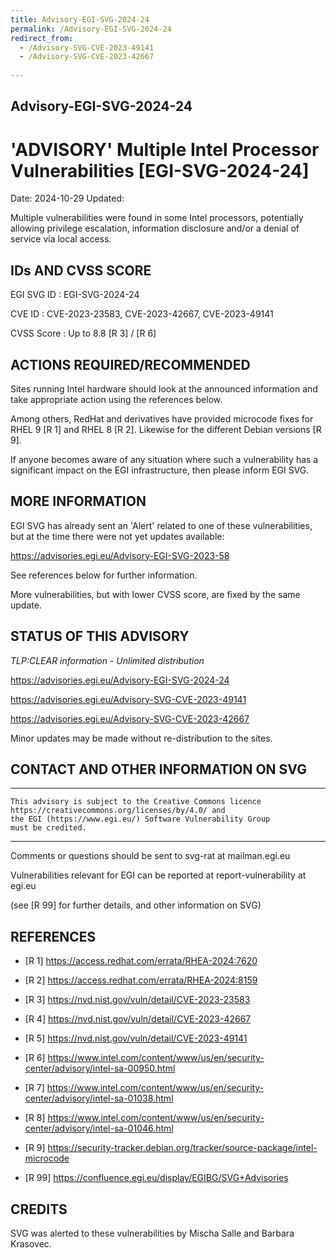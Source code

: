 ```yaml
---
title: Advisory-EGI-SVG-2024-24
permalink: /Advisory-EGI-SVG-2024-24
redirect_from:
  - /Advisory-SVG-CVE-2023-49141
  - /Advisory-SVG-CVE-2023-42667
   
---
```


## Advisory-EGI-SVG-2024-24

# 'ADVISORY' Multiple Intel Processor Vulnerabilities [EGI-SVG-2024-24]

Date:        2024-10-29 
Updated: 

Multiple vulnerabilities were found in some Intel processors, potentially 
allowing privilege escalation, information disclosure and/or a denial of 
service via local access. 

## IDs AND CVSS SCORE 

EGI SVG ID : EGI-SVG-2024-24
    
CVE ID     : CVE-2023-23583, CVE-2023-42667, CVE-2023-49141

CVSS Score : Up to 8.8 [R 3] / [R 6] 
     

## ACTIONS REQUIRED/RECOMMENDED

Sites running Intel hardware should look at the announced information 
and take appropriate action using the references below.

Among others, RedHat and derivatives have provided microcode fixes for 
RHEL 9 [R 1] and RHEL 8 [R 2]. Likewise for the different Debian versions [R 9].

If anyone becomes aware of any situation where such a vulnerability has a 
significant impact on the EGI infrastructure, then please inform EGI SVG.
 

## MORE INFORMATION

EGI SVG has already sent an 'Alert' related to one of these vulnerabilities, 
but at the time there were not yet updates available:

   https://advisories.egi.eu/Advisory-EGI-SVG-2023-58

See references below for further information.

More vulnerabilities, but with lower CVSS score, are fixed by the same update.

## STATUS OF THIS ADVISORY

_TLP:CLEAR information - Unlimited distribution_

                    
   https://advisories.egi.eu/Advisory-EGI-SVG-2024-24 

   https://advisories.egi.eu/Advisory-SVG-CVE-2023-49141
   
   https://advisories.egi.eu/Advisory-SVG-CVE-2023-42667
      

Minor updates may be made without re-distribution to the sites.


## CONTACT AND OTHER INFORMATION ON SVG

-----------------------------
    This advisory is subject to the Creative Commons licence 
    https://creativecommons.org/licenses/by/4.0/ and
    the EGI (https://www.egi.eu/) Software Vulnerability Group 
    must be credited.
-----------------------------
    
Comments or questions should be sent to
	svg-rat at mailman.egi.eu

Vulnerabilities relevant for EGI can be reported at
	report-vulnerability at egi.eu
    
(see [R 99] for further details, and other information on SVG)
    
    
## REFERENCES
    
- [R 1]  <https://access.redhat.com/errata/RHEA-2024:7620>
    
- [R 2]  <https://access.redhat.com/errata/RHEA-2024:8159>
 
- [R 3]  <https://nvd.nist.gov/vuln/detail/CVE-2023-23583>
    
- [R 4]  <https://nvd.nist.gov/vuln/detail/CVE-2023-42667>
    
- [R 5]  <https://nvd.nist.gov/vuln/detail/CVE-2023-49141>

- [R 6]  <https://www.intel.com/content/www/us/en/security-center/advisory/intel-sa-00950.html>

- [R 7]  <https://www.intel.com/content/www/us/en/security-center/advisory/intel-sa-01038.html>
     
- [R 8]  <https://www.intel.com/content/www/us/en/security-center/advisory/intel-sa-01046.html>

- [R 9]  <https://security-tracker.debian.org/tracker/source-package/intel-microcode>
     

- [R 99] <https://confluence.egi.eu/display/EGIBG/SVG+Advisories>

## CREDITS

SVG was alerted to these vulnerabilities by Mischa Salle and Barbara
Krasovec.
